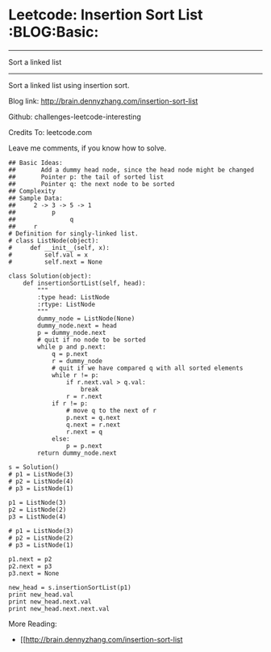 # Leetcode: Insertion Sort List     :BLOG:Basic:


---

Sort a linked list  

---

Sort a linked list using insertion sort.  

Blog link: <http://brain.dennyzhang.com/insertion-sort-list>  

Github: challenges-leetcode-interesting  

Credits To: leetcode.com  

Leave me comments, if you know how to solve.  

    ## Basic Ideas: 
    ##       Add a dummy head node, since the head node might be changed
    ##       Pointer p: the tail of sorted list
    ##       Pointer q: the next node to be sorted
    ## Complexity
    ## Sample Data:
    ##     2 -> 3 -> 5 -> 1
    ##          p
    ##               q
    ##     r
    # Definition for singly-linked list.
    # class ListNode(object):
    #     def __init__(self, x):
    #         self.val = x
    #         self.next = None
    
    class Solution(object):
        def insertionSortList(self, head):
            """
            :type head: ListNode
            :rtype: ListNode
            """
            dummy_node = ListNode(None)
            dummy_node.next = head
            p = dummy_node.next
            # quit if no node to be sorted
            while p and p.next:
                q = p.next
                r = dummy_node
                # quit if we have compared q with all sorted elements
                while r != p:
                    if r.next.val > q.val:
                        break
                    r = r.next
                if r != p:
                    # move q to the next of r
                    p.next = q.next
                    q.next = r.next
                    r.next = q
                else:
                    p = p.next
            return dummy_node.next
    
    s = Solution()
    # p1 = ListNode(3)
    # p2 = ListNode(4)
    # p3 = ListNode(1)
    
    p1 = ListNode(3)
    p2 = ListNode(2)
    p3 = ListNode(4)
    
    # p1 = ListNode(3)
    # p2 = ListNode(2)
    # p3 = ListNode(1)
    
    p1.next = p2
    p2.next = p3
    p3.next = None
    
    new_head = s.insertionSortList(p1)
    print new_head.val
    print new_head.next.val
    print new_head.next.next.val

More Reading:  
-   [[<http://brain.dennyzhang.com/insertion-sort-list>